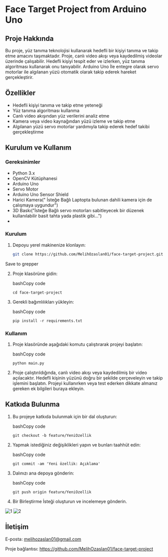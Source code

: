 # Face Target Project from Arduino Uno


## Proje Hakkında

Bu proje, yüz tanıma teknolojisi kullanarak hedefli bir kişiyi tanıma ve takip etme amacını taşımaktadır. Proje, canlı video akışı veya kaydedilmiş videolar üzerinde çalışabilir. Hedefli kişiyi tespit eder ve izlerken, yüz tanıma algoritması kullanarak onu tanıyabilir. Arduino Uno İle entegre olarak servo motorlar ile algılanan yüzü otomatik olarak takip ederek hareket gerçekleştirir.

## Özellikler

- Hedefli kişiyi tanıma ve takip etme yeteneği
- Yüz tanıma algoritması kullanma
- Canlı video akışından yüz verilerini analiz etme
- Kamera veya video kaynağından yüzü izleme ve takip etme
- Algılanan yüzü servo motorlar yardımıyla takip ederek hedef takibi gerçekleştirme 

## Kurulum ve Kullanım

### Gereksinimler

- Python 3.x
- OpenCV Kütüphanesi
- Arduino Uno
- Servo Motor
- Arduino Uno Sensor Shield
- Harici Kamera(" İsteğe Bağlı Laptopta bulunan dahili kamera için de çalışmaya uygundur")
- 3D Baskı("İsteğe Bağlı servo motorları sabitleyecek bir düzenek kullanılabilir basit tahta yada plastik gibi...")
- 

### Kurulum

1. Depoyu yerel makinenize klonlayın:

   ```bash
   git clone https://github.com/MelihOzaslan01/face-target-project.git` 

Save to grepper

2.  Proje klasörüne gidin:
    
    bashCopy code
    
    `cd face-target-project` 
    
3.  Gerekli bağımlılıkları yükleyin:
    
    bashCopy code
    
    `pip install -r requirements.txt` 
    

### Kullanım

1.  Proje klasöründe aşağıdaki komutu çalıştırarak projeyi başlatın:
    
    bashCopy code
    
    `python main.py` 
    
2.  Proje çalıştırıldığında, canlı video akışı veya kaydedilmiş bir video açılacaktır. Hedefli kişinin yüzünü doğru bir şekilde çerçeveleyin ve takip işlemini başlatın. Projeyi kullanırken veya test ederken dikkate almanız gereken ek bilgileri buraya ekleyin.
    

## Katkıda Bulunma

1.  Bu projeye katkıda bulunmak için bir dal oluşturun:
    
    bashCopy code
    
    `git checkout -b feature/YeniOzellik` 
    
2.  Yapmak istediğiniz değişiklikleri yapın ve bunları taahhüt edin:
    
    bashCopy code
    
    `git commit -am 'Yeni özellik: Açıklama'` 
    
3.  Dalınızı ana depoya gönderin:
    
    bashCopy code
    
    `git push origin feature/YeniOzellik` 
    
4.  Bir Birleştirme İsteği oluşturun ve incelemeye gönderin.
    

![1](https://www.mediafire.com/folder/avimpvukmbydt/Fotos)
![2](https://drive.google.com/file/d/1H7GIEkHdvoVg167-Dv87j5a4Vpw2xTUW/view?usp=drive_link)

## İletişim

E-posta: melihozaslan01@gmail.com

Proje bağlantısı:  https://github.com/MelihOzaslan01/face-target-project
